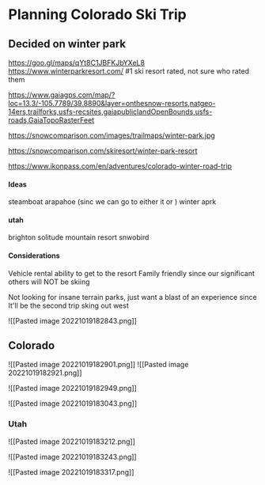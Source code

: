 
# Planning Colorado Ski Trip

## Decided on winter park
https://goo.gl/maps/qYt8C1JBFKJbYXeL8
https://www.winterparkresort.com/
#1 ski resort rated, not sure who rated them


https://www.gaiagps.com/map/?loc=13.3/-105.7789/39.8890&layer=onthesnow-resorts,natgeo-14ers,trailforks,usfs-recsites,gaiapubliclandOpenBounds,usfs-roads,GaiaTopoRasterFeet

https://snowcomparison.com/images/trailmaps/winter-park.jpg

https://snowcomparison.com/skiresort/winter-park-resort

https://www.ikonpass.com/en/adventures/colorado-winter-road-trip

#### Ideas
steamboat
arapahoe (sinc we can go to either it or  )
winter aprk


#### utah
brighton
solitude mountain resort
snwobird

#### Considerations
Vehicle rental ability to get to the resort
Family friendly since our significant others will NOT be skiing


Not looking for insane terrain parks, just want a blast of an experience since It'll be the second trip sking out west

![[Pasted image 20221019182843.png]]

## Colorado
![[Pasted image 20221019182901.png]]
![[Pasted image 20221019182921.png]]

![[Pasted image 20221019182949.png]]

![[Pasted image 20221019183043.png]]

### Utah

![[Pasted image 20221019183212.png]]

![[Pasted image 20221019183243.png]]


![[Pasted image 20221019183317.png]]